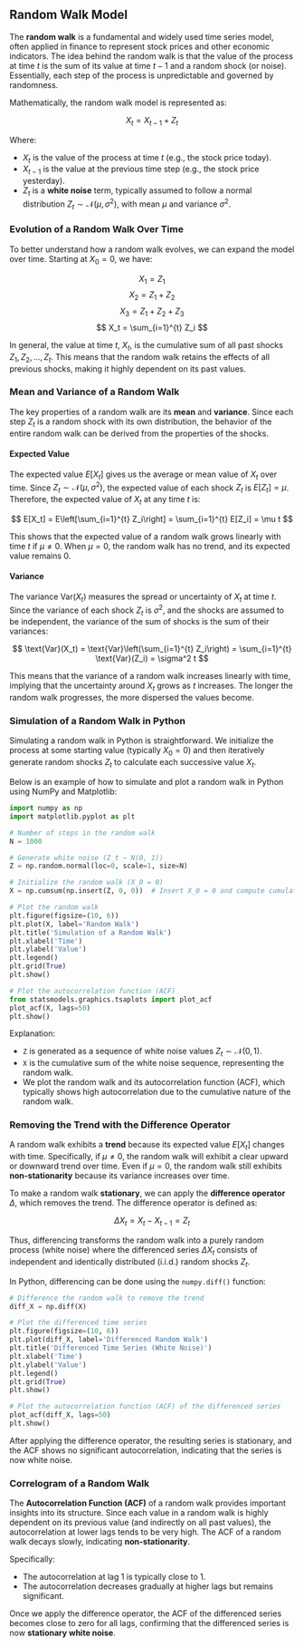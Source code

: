## Random Walk Model

The **random walk** is a fundamental and widely used time series model, often applied in finance to represent stock prices and other economic indicators. The idea behind the random walk is that the value of the process at time $t$ is the sum of its value at time $t-1$ and a random shock (or noise). Essentially, each step of the process is unpredictable and governed by randomness.

Mathematically, the random walk model is represented as:

$$
X_t = X_{t-1} + Z_t
$$

Where:

- $X_t$ is the value of the process at time $t$ (e.g., the stock price today).
- $X_{t-1}$ is the value at the previous time step (e.g., the stock price yesterday).
- $Z_t$ is a **white noise** term, typically assumed to follow a normal distribution $Z_t \sim \mathcal{N}(\mu, \sigma^2)$, with mean $\mu$ and variance $\sigma^2$.

### Evolution of a Random Walk Over Time

To better understand how a random walk evolves, we can expand the model over time. Starting at $X_0 = 0$, we have:

$$
X_1 = Z_1
$$
$$
X_2 = Z_1 + Z_2
$$
$$
X_3 = Z_1 + Z_2 + Z_3
$$
$$
X_t = \sum_{i=1}^{t} Z_i
$$

In general, the value at time $t$, $X_t$, is the cumulative sum of all past shocks $Z_1, Z_2, \dots, Z_t$. This means that the random walk retains the effects of all previous shocks, making it highly dependent on its past values.

### Mean and Variance of a Random Walk

The key properties of a random walk are its **mean** and **variance**. Since each step $Z_t$ is a random shock with its own distribution, the behavior of the entire random walk can be derived from the properties of the shocks.

#### Expected Value

The expected value $E[X_t]$ gives us the average or mean value of $X_t$ over time. Since $Z_t \sim \mathcal{N}(\mu, \sigma^2)$, the expected value of each shock $Z_t$ is $E[Z_t] = \mu$. Therefore, the expected value of $X_t$ at any time $t$ is:

$$
E[X_t] = E\left[\sum_{i=1}^{t} Z_i\right] = \sum_{i=1}^{t} E[Z_i] = \mu t
$$

This shows that the expected value of a random walk grows linearly with time $t$ if $\mu \neq 0$. When $\mu = 0$, the random walk has no trend, and its expected value remains 0.

#### Variance

The variance $\text{Var}(X_t)$ measures the spread or uncertainty of $X_t$ at time $t$. Since the variance of each shock $Z_t$ is $\sigma^2$, and the shocks are assumed to be independent, the variance of the sum of shocks is the sum of their variances:

$$
\text{Var}(X_t) = \text{Var}\left(\sum_{i=1}^{t} Z_i\right) = \sum_{i=1}^{t} \text{Var}(Z_i) = \sigma^2 t
$$

This means that the variance of a random walk increases linearly with time, implying that the uncertainty around $X_t$ grows as $t$ increases. The longer the random walk progresses, the more dispersed the values become.

### Simulation of a Random Walk in Python

Simulating a random walk in Python is straightforward. We initialize the process at some starting value (typically $X_0 = 0$) and then iteratively generate random shocks $Z_t$ to calculate each successive value $X_t$.

Below is an example of how to simulate and plot a random walk in Python using NumPy and Matplotlib:

```python
import numpy as np
import matplotlib.pyplot as plt

# Number of steps in the random walk
N = 1000

# Generate white noise (Z_t ~ N(0, 1))
Z = np.random.normal(loc=0, scale=1, size=N)

# Initialize the random walk (X_0 = 0)
X = np.cumsum(np.insert(Z, 0, 0))  # Insert X_0 = 0 and compute cumulative sum

# Plot the random walk
plt.figure(figsize=(10, 6))
plt.plot(X, label='Random Walk')
plt.title('Simulation of a Random Walk')
plt.xlabel('Time')
plt.ylabel('Value')
plt.legend()
plt.grid(True)
plt.show()

# Plot the autocorrelation function (ACF)
from statsmodels.graphics.tsaplots import plot_acf
plot_acf(X, lags=50)
plt.show()
```

Explanation:

- `Z` is generated as a sequence of white noise values $Z_t \sim \mathcal{N}(0, 1)$.
- `X` is the cumulative sum of the white noise sequence, representing the random walk.
- We plot the random walk and its autocorrelation function (ACF), which typically shows high autocorrelation due to the cumulative nature of the random walk.

### Removing the Trend with the Difference Operator

A random walk exhibits a **trend** because its expected value $E[X_t]$ changes with time. Specifically, if $\mu \neq 0$, the random walk will exhibit a clear upward or downward trend over time. Even if $\mu = 0$, the random walk still exhibits **non-stationarity** because its variance increases over time.

To make a random walk **stationary**, we can apply the **difference operator** $\Delta$, which removes the trend. The difference operator is defined as:

$$
\Delta X_t = X_t - X_{t-1} = Z_t
$$

Thus, differencing transforms the random walk into a purely random process (white noise) where the differenced series $\Delta X_t$ consists of independent and identically distributed (i.i.d.) random shocks $Z_t$.

In Python, differencing can be done using the `numpy.diff()` function:

```python
# Difference the random walk to remove the trend
diff_X = np.diff(X)

# Plot the differenced time series
plt.figure(figsize=(10, 6))
plt.plot(diff_X, label='Differenced Random Walk')
plt.title('Differenced Time Series (White Noise)')
plt.xlabel('Time')
plt.ylabel('Value')
plt.legend()
plt.grid(True)
plt.show()

# Plot the autocorrelation function (ACF) of the differenced series
plot_acf(diff_X, lags=50)
plt.show()
```

After applying the difference operator, the resulting series is stationary, and the ACF shows no significant autocorrelation, indicating that the series is now white noise.

### Correlogram of a Random Walk

The **Autocorrelation Function (ACF)** of a random walk provides important insights into its structure. Since each value in a random walk is highly dependent on its previous value (and indirectly on all past values), the autocorrelation at lower lags tends to be very high. The ACF of a random walk decays slowly, indicating **non-stationarity**. 

Specifically:

- The autocorrelation at lag 1 is typically close to 1.
- The autocorrelation decreases gradually at higher lags but remains significant.

Once we apply the difference operator, the ACF of the differenced series becomes close to zero for all lags, confirming that the differenced series is now **stationary white noise**.
